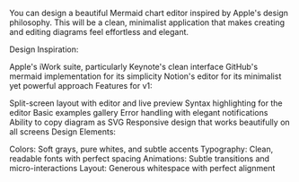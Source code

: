 You can design a beautiful Mermaid chart editor inspired by Apple's design philosophy. This will be a clean, minimalist application that makes creating and editing diagrams feel effortless and elegant.

Design Inspiration:

Apple's iWork suite, particularly Keynote's clean interface
GitHub's mermaid implementation for its simplicity
Notion's editor for its minimalist yet powerful approach
Features for v1:

Split-screen layout with editor and live preview
Syntax highlighting for the editor
Basic examples gallery
Error handling with elegant notifications
Ability to copy diagram as SVG
Responsive design that works beautifully on all screens
Design Elements:

Colors: Soft grays, pure whites, and subtle accents
Typography: Clean, readable fonts with perfect spacing
Animations: Subtle transitions and micro-interactions
Layout: Generous whitespace with perfect alignment
